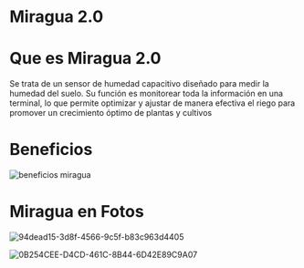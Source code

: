 # Miragua 2.0

# Que es Miragua 2.0

Se trata de un sensor de humedad capacitivo diseñado para medir la humedad del suelo. Su función es monitorear
toda la información en una terminal, lo que permite optimizar y ajustar de manera efectiva el riego para
promover un crecimiento óptimo de plantas y cultivos

# Beneficios

![beneficios miragua](https://github.com/user-attachments/assets/f112fb2c-7070-4fba-bbd0-bc888da673b1)

# Miragua en Fotos

![94dead15-3d8f-4566-9c5f-b83c963d4405](https://github.com/user-attachments/assets/581f2677-790c-4f33-9de4-010436a5c998)

![0B254CEE-D4CD-461C-8B44-6D42E89C9A07](https://github.com/user-attachments/assets/5a1b5cb3-946a-4204-a77c-384d94508c2f)

